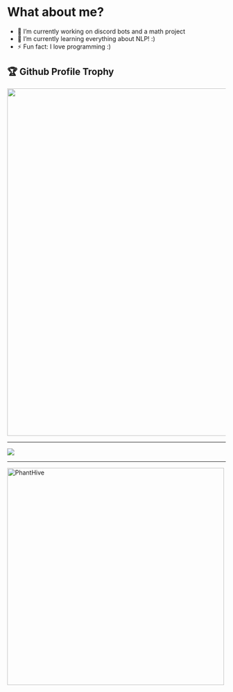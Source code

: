 

<!--
**PhantHive/PhantHive** is a ✨ _special_ ✨ repository because its `README.md` (this file) appears on your GitHub profile.

Here are some ideas to get you started:

- 🔭 I’m currently working on ...
- 🌱 I’m currently learning ...
- 👯 I’m looking to collaborate on ...
- 🤔 I’m looking for help with ...
- 💬 Ask me about ...
- 📫 How to reach me: ...
- 😄 Pronouns: ...
- ⚡ Fun fact: ...
-->

<h1> What about me? </h1>

- 🔭 I’m currently working on discord bots and a math project
- 🌱 I’m currently learning everything about NLP! :)
- ⚡ Fun fact: I love programming :)

<h2>🏆 Github Profile Trophy</h2>
  <img width=800 src=https://github-profile-trophy.vercel.app/?username=PhantHive&theme=tokyonight"/>

---
  
<div>
  <img align="center" src = "https://github-readme-stats.vercel.app/api?username=PhantHive&theme=tokyonight">
  
---
  
<img align="center" width=500 src="https://github-readme-stats.vercel.app/api/top-langs/?username=PhantHive&theme=tokyonight" alt="PhantHive" />
